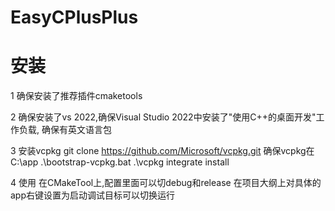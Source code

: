 # EasyCPlusPlus

# 安装
1 确保安装了推荐插件cmaketools

2 确保安装了vs 2022,确保Visual Studio 2022中安装了"使用C++的桌面开发"工作负载, 确保有英文语言包

3 安装vcpkg
git clone https://github.com/Microsoft/vcpkg.git
确保vcpkg在 C:\app
.\bootstrap-vcpkg.bat
.\vcpkg integrate install

4 使用
在CMakeTool上,配置里面可以切debug和release
在项目大纲上对具体的app右键设置为启动调试目标可以切换运行

